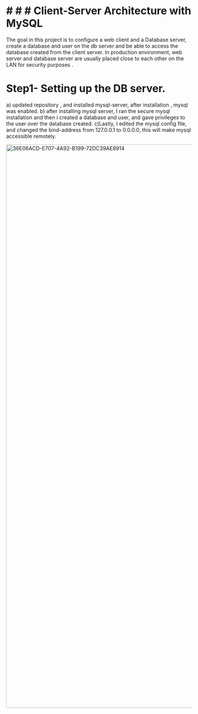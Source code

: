 # # # # Client-Server Architecture with MySQL

The goal in this project is to configure a web client and a Database server, create a database and user on the db server and be able to access the database created from the client server.
In production environment, web server and database server are usually placed close to each other on the LAN for security purposes .

# Step1- Setting up the DB server.


a) updated repository , and installed mysql-server, after installation , mysql was enabled.
b) after installing mysql server, I ran the secure mysql installation and then i created a database and user, and gave privileges to the user over the database created.
c)Lastly, I edited the mysql config file, and changed the bind-address from 127.0.0.1 to 0.0.0.0, this will make mysql accessible remotely.

<img width="1530" alt="36E06ACD-E707-4A92-B199-72DC39AE8914" src="https://user-images.githubusercontent.com/80499748/114121714-b34a1500-98a3-11eb-8286-12c8f9d44c09.png">
